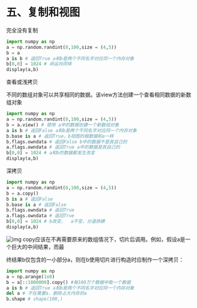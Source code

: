 # 五、复制和视图

完全没有复制

```python
import numpy as np
a = np.random.randint(0,100,size = (4,5))
b = a
a is b # 返回True a和b是两个不同名字对应同一个内存对象
b[0,0] = 1024 # 命运共同体
display(a,b)
```

查看或浅拷贝

不同的数组对象可以共享相同的数据。该view⽅法创建⼀个查看相同数据的新数组对象

```python
import numpy as np
a = np.random.randint(0,100,size = (4,5))
b = a.view() # 使⽤ a中的数据创建⼀个新数组对象
a is b # 返回False a和b是两个不同名字对应同⼀个内存对象
b.base is a # 返回True，b视图的根数据和a⼀样
b.flags.owndata # 返回False b中的数据不是其⾃⼰的
a.flags.owndata # 返回True a中的数据是其⾃⼰的
b[0,0] = 1024 # a和b的数据都发⽣改变
display(a,b)
```

深拷贝

```python
import numpy as np
a = np.random.randint(0,100,size = (4,5))
b = a.copy()
b is a # 返回False
b.base is a # 返回False
b.flags.owndata # 返回True
a.flags.owndata # 返回True
b[0,0] = 1024 # b改变，  a不变，分道扬镳
display(a,b)
```

![img](file:///C:\Users\20840\AppData\Local\Temp\ksohtml9432\wps2.jpg)  copy应该在不再需要原来的数组情况下，切⽚后调⽤。例如，假设a是⼀个巨⼤的中间结果，⽽最

终结果b仅包含的⼀⼩部分a，则在b使⽤切⽚进⾏构造时应制作⼀个深拷贝：

```python
import numpy as np
a = np.arange(1e8)
b = a[::1000000].copy() #每100万个数据中取一个数据
a is b # 返回True a和b是两个不同名字对应同一个内存对象
del a # 不在需要a，删除占大内存的a
b.shape # shape(100,)
```
